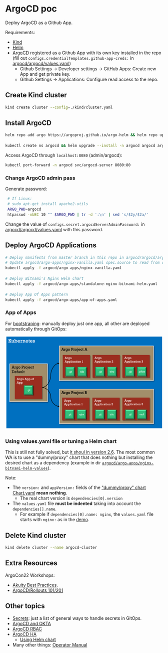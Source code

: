 # ArgoCD poc

Deploy ArgoCD as a Github App.

Requirements:

- [Kind](https://kind.sigs.k8s.io/docs/user/quick-start/)
- [Helm](https://helm.sh/)
- [ArgoCD](https://argo-cd.readthedocs.io/en/stable/) registered as a Github App with its own key installed in the repo (fill out `configs.credentialTemplates.github-app-creds:` in [argocd/argocd/values.yaml](./argocd/argocd/values.yaml))
  - Github Settings ->  Developer settings -> GitHub Apps: Create new App and get private key.
  - Github Settings ->  Applications: Configure read access to the repo.

## Create Kind cluster

```bash
kind create cluster --config=./kind/cluster.yaml
```

## Install ArgoCD

```bash
helm repo add argo https://argoproj.github.io/argo-helm && helm repo update

kubectl create ns argocd && helm upgrade --install -n argocd argocd argo/argo-cd --version 5.17.1 --values argocd/values.yaml 
```

Access ArgoCD through `localhost:8080` (admin/argocd):

```bash
kubectl port-forward -n argocd svc/argocd-server 8080:80
```

### Change ArgoCD admin pass

Generate password:

```bash
 # If Linux:
 # sudo apt-get install apache2-utils
 ARGO_PWD=argocd
 htpasswd -nbBC 10 "" $ARGO_PWD | tr -d ':\n' | sed 's/$2y/$2a/'
```

Change the value of `configs.secret.argocdServerAdminPassword:` in [argocd/argocd/values.yaml](./argocd/argocd/values.yaml) with this password.

## Deploy ArgoCD Applications

```bash
# Deploy manifests from master branch in this repo in argocd/argocd/argo-apps/nginx-vanilla/ path.
# Update argocd/argo-apps/nginx-vanilla.yaml spec.source to read from other repo/branch/path (will require installing ArgoCD as github app if you change the repo)
kubectl apply -f argocd/argo-apps/nginx-vanilla.yaml

# Deploy Bitnami's Nginx Helm chart
kubectl apply -f argocd/argo-apps/standalone-nginx-bitnami-helm.yaml

# Deploy App Of Apps pattern
kubectl apply -f argocd/argo-apps/app-of-apps.yaml
```

### App of Apps

For [bootstraping](https://argo-cd.readthedocs.io/en/stable/operator-manual/cluster-bootstrapping/): manually deploy just one app, all other are deployed automatically through GitOps:

![App Of Apps pattern](./docs/img/app-of-apps-pattern.png)

### Using values.yaml file or tuning a Helm chart

This is still not fully solved, but [it shoul in version 2.6](https://github.com/argoproj/argo-cd/issues/2789#issuecomment-1267242015). The most common WA is to use a "dummy/proxy" chart that does nothing but installing the desired chart as a dependency (example in dir [`argocd/argo-apps/nginx-bitnami-helm-values`](./argocd/argo-apps/nginx-bitnami-helm-values)).

Note:

- The `version:` and `appVersion:` fields of the ["dummy/proxy" chart Chart.yaml](./argocd/argo-apps/nginx-bitnami-helm-values/Chart.yaml) **mean nothing**.
  - The real chart version is `dependencies[0].version`
- The `values.yaml` file **must be indented** taking into account the `dependencies[].name`.
  - For example if `dependencies[0].name: nginx`, the `values.yaml` file starts with `nginx:` as in the [demo](argocd/argo-apps/nginx-bitnami-helm-values/values.yaml).

## Delete Kind cluster

```bash
kind delete cluster --name argocd-cluster
```

## Extra Resources

ArgoCon22 Workshops:

- [Akuity Best Practices](https://github.com/argocon2022-workshop).
- [ArgoCD/Rollouts 101/201](https://github.com/argocon22Workshop/ArgoCDRollouts)

## Other topics

- [Secrets](https://argo-cd.readthedocs.io/en/stable/operator-manual/secret-management/): just a list of general ways to handle secrets in GitOps.
- [ArgoCD and OKTA](https://argo-cd.readthedocs.io/en/stable/operator-manual/user-management/okta/)
- [ArgoCD RBAC](https://argo-cd.readthedocs.io/en/stable/operator-manual/rbac/)
- [ArgoCD HA](https://argo-cd.readthedocs.io/en/stable/operator-manual/high_availability/)
  - [Using Helm chart](https://github.com/argoproj/argo-helm/issues/172)
- Many other things: [Operator Manual](https://argo-cd.readthedocs.io/en/stable/operator-manual/)
